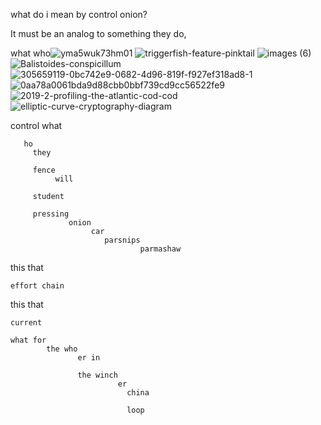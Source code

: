 what do i mean by control onion?

It must be an analog to something they do, 

what who![yma5wuk73hm01](https://github.com/user-attachments/assets/44d485e2-b51e-4e11-8c6a-ba56e321f4d9)
![triggerfish-feature-pinktail](https://github.com/user-attachments/assets/061c0403-d7fb-4f3a-acaf-bd18d598914f)
![images (6)](https://github.com/user-attachments/assets/abc44c4c-36a7-4a67-860c-e540fabef81f)
![Balistoides-conspicillum](https://github.com/user-attachments/assets/17961a7b-02d3-46aa-851d-d98d79912315)
![305659119-0bc742e9-0682-4d96-819f-f927ef318ad8-1](https://github.com/user-attachments/assets/e50bb205-cc4d-4b8d-a606-e6bf9ec5983a)
![0aa78a0061bda9d88cbb0bbf739cd9cc56522fe9](https://github.com/user-attachments/assets/95d43c0b-d4e6-4248-94cc-20832625c007)
![2019-2-profiling-the-atlantic-cod-cod](https://github.com/user-attachments/assets/cb6ca4b5-061a-4752-a903-f337abd92e79)
![elliptic-curve-cryptography-diagram](https://github.com/user-attachments/assets/2397f1de-0750-4e83-9018-b66bf30b455f)

control
       what

       ho
         they 

         fence
              will

         student

         pressing
                 onion
                      car
                         parsnips
                                 parmashaw

this
    that

    effort chain
this
    that

    current

    what for 
            the who
                   er in 

                   the winch
                            er 
                              china

                              loop
